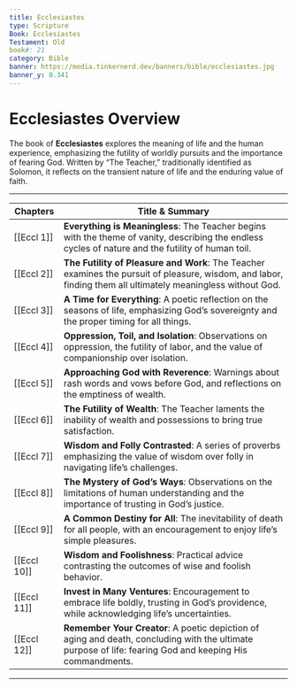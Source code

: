 ```yaml
---
title: Ecclesiastes
type: Scripture
Book: Ecclesiastes
Testament: Old
book#: 21
category: Bible
banner: https://media.tinkernerd.dev/banners/bible/ecclesiastes.jpg
banner_y: 0.341
---
```

# Ecclesiastes Overview

The book of **Ecclesiastes** explores the meaning of life and the human experience, emphasizing the futility of worldly pursuits and the importance of fearing God. Written by “The Teacher,” traditionally identified as Solomon, it reflects on the transient nature of life and the enduring value of faith.

---

| Chapters     | Title & Summary                                                                                                                                              |
| -------------| ------------------------------------------------------------------------------------------------------------------------------------------------------------ |
| [[Eccl 1]]   | **Everything is Meaningless**: The Teacher begins with the theme of vanity, describing the endless cycles of nature and the futility of human toil.          |
| [[Eccl 2]]   | **The Futility of Pleasure and Work**: The Teacher examines the pursuit of pleasure, wisdom, and labor, finding them all ultimately meaningless without God. |
| [[Eccl 3]]   | **A Time for Everything**: A poetic reflection on the seasons of life, emphasizing God’s sovereignty and the proper timing for all things.                   |
| [[Eccl 4]]   | **Oppression, Toil, and Isolation**: Observations on oppression, the futility of labor, and the value of companionship over isolation.                       |
| [[Eccl 5]]   | **Approaching God with Reverence**: Warnings about rash words and vows before God, and reflections on the emptiness of wealth.                               |
| [[Eccl 6]]   | **The Futility of Wealth**: The Teacher laments the inability of wealth and possessions to bring true satisfaction.                                          |
| [[Eccl 7]]   | **Wisdom and Folly Contrasted**: A series of proverbs emphasizing the value of wisdom over folly in navigating life’s challenges.                            |
| [[Eccl 8]]   | **The Mystery of God’s Ways**: Observations on the limitations of human understanding and the importance of trusting in God’s justice.                       |
| [[Eccl 9]]   | **A Common Destiny for All**: The inevitability of death for all people, with an encouragement to enjoy life’s simple pleasures.                             |
| [[Eccl 10]]  | **Wisdom and Foolishness**: Practical advice contrasting the outcomes of wise and foolish behavior.                                                          |
| [[Eccl 11]]  | **Invest in Many Ventures**: Encouragement to embrace life boldly, trusting in God’s providence, while acknowledging life’s uncertainties.                   |
| [[Eccl 12]]  | **Remember Your Creator**: A poetic depiction of aging and death, concluding with the ultimate purpose of life: fearing God and keeping His commandments.    |

---

